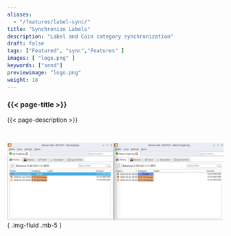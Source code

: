```yaml
---
aliases:
  - "/features/label-sync/"
title: "Synchronize Labels"
description: "Label and Coin category synchronization"
draft: false
tags: ["Featured", "sync","Features" ]
images: [ "logo.png" ]
keywords: ["send"]
previewimage: "logo.png"
weight: 18
---
```


### {{< page-title >}} 
{{< page-description >}} 

<br>


![](https://raw.githubusercontent.com/andreasgriffin/bitcoin-safe/refs/heads/main/docs/label-sync.gif)
{ .img-fluid .mb-5 }

